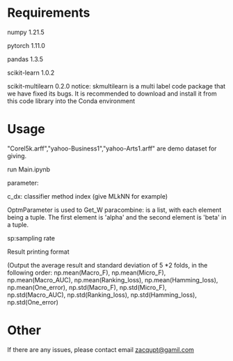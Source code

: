 
# Requirements 
numpy 1.21.5

pytorch 1.11.0

pandas 1.3.5

scikit-learn 1.0.2

scikit-multilearn 0.2.0 notice: skmultilearn is a multi label code package that we have fixed its bugs. It is recommended to download and install it from this code library into the Conda environment



# Usage
"Corel5k.arff","yahoo-Business1","yahoo-Arts1.arff" are demo dataset for giving.

run Main.ipynb

parameter:

c_dx: classifier method index (give MLkNN for example)

OptmParameter is used to Get_W
paracombine: is a list, with each element being a tuple. The first element is 'alpha' and the second element is 'beta' in a tuple.

sp:sampling rate

Result printing format

(Output the average result and standard deviation of 5 *2 folds, in the following order:
    np.mean(Macro_F),
    np.mean(Micro_F),
    np.mean(Macro_AUC),
    np.mean(Ranking_loss),
    np.mean(Hamming_loss),
    np.mean(One_error),
    np.std(Macro_F),
    np.std(Micro_F),
    np.std(Macro_AUC),
    np.std(Ranking_loss),
    np.std(Hamming_loss),
    np.std(One_error)

# Other

If there are any issues, please contact email zacqupt@gamil.com
